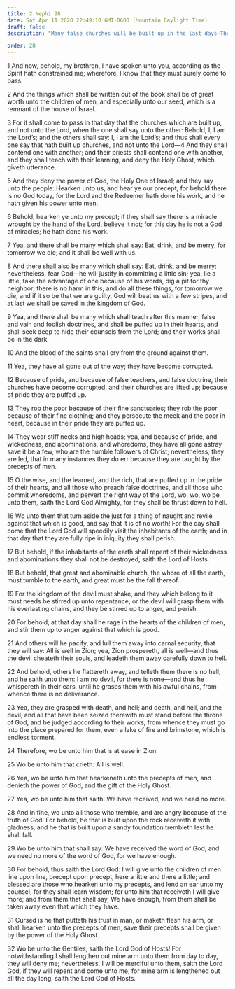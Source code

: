 ```yaml
---
title: 2 Nephi 28
date: Sat Apr 11 2020 22:49:10 GMT-0600 (Mountain Daylight Time)
draft: false
description: "Many false churches will be built up in the last days—They will teach false, vain, and foolish doctrines—Apostasy will abound because of false teachers—The devil will rage in the hearts of men—He will teach all manner of false doctrines. About 559–545 B.C."

order: 28
---
```

    
1 And now, behold, my brethren, I have spoken unto you, according as the Spirit hath constrained me; wherefore, I know that they must surely come to pass.

2 And the things which shall be written out of the book shall be of great worth unto the children of men, and especially unto our seed, which is a remnant of the house of Israel.

3 For it shall come to pass in that day that the churches which are built up, and not unto the Lord, when the one shall say unto the other: Behold, I, I am the Lord’s; and the others shall say: I, I am the Lord’s; and thus shall every one say that hath built up churches, and not unto the Lord—4 And they shall contend one with another; and their priests shall contend one with another, and they shall teach with their learning, and deny the Holy Ghost, which giveth utterance.

5 And they deny the power of God, the Holy One of Israel; and they say unto the people: Hearken unto us, and hear ye our precept; for behold there is no God today, for the Lord and the Redeemer hath done his work, and he hath given his power unto men.

6 Behold, hearken ye unto my precept; if they shall say there is a miracle wrought by the hand of the Lord, believe it not; for this day he is not a God of miracles; he hath done his work.

7 Yea, and there shall be many which shall say: Eat, drink, and be merry, for tomorrow we die; and it shall be well with us.

8 And there shall also be many which shall say: Eat, drink, and be merry; nevertheless, fear God—he will justify in committing a little sin; yea, lie a little, take the advantage of one because of his words, dig a pit for thy neighbor; there is no harm in this; and do all these things, for tomorrow we die; and if it so be that we are guilty, God will beat us with a few stripes, and at last we shall be saved in the kingdom of God.

9 Yea, and there shall be many which shall teach after this manner, false and vain and foolish doctrines, and shall be puffed up in their hearts, and shall seek deep to hide their counsels from the Lord; and their works shall be in the dark.

10 And the blood of the saints shall cry from the ground against them.

11 Yea, they have all gone out of the way; they have become corrupted.

12 Because of pride, and because of false teachers, and false doctrine, their churches have become corrupted, and their churches are lifted up; because of pride they are puffed up.

13 They rob the poor because of their fine sanctuaries; they rob the poor because of their fine clothing; and they persecute the meek and the poor in heart, because in their pride they are puffed up.

14 They wear stiff necks and high heads; yea, and because of pride, and wickedness, and abominations, and whoredoms, they have all gone astray save it be a few, who are the humble followers of Christ; nevertheless, they are led, that in many instances they do err because they are taught by the precepts of men.

15 O the wise, and the learned, and the rich, that are puffed up in the pride of their hearts, and all those who preach false doctrines, and all those who commit whoredoms, and pervert the right way of the Lord, wo, wo, wo be unto them, saith the Lord God Almighty, for they shall be thrust down to hell.

16 Wo unto them that turn aside the just for a thing of naught and revile against that which is good, and say that it is of no worth! For the day shall come that the Lord God will speedily visit the inhabitants of the earth; and in that day that they are fully ripe in iniquity they shall perish.

17 But behold, if the inhabitants of the earth shall repent of their wickedness and abominations they shall not be destroyed, saith the Lord of Hosts.

18 But behold, that great and abominable church, the whore of all the earth, must tumble to the earth, and great must be the fall thereof.

19 For the kingdom of the devil must shake, and they which belong to it must needs be stirred up unto repentance, or the devil will grasp them with his everlasting chains, and they be stirred up to anger, and perish.

20 For behold, at that day shall he rage in the hearts of the children of men, and stir them up to anger against that which is good.

21 And others will he pacify, and lull them away into carnal security, that they will say: All is well in Zion; yea, Zion prospereth, all is well—and thus the devil cheateth their souls, and leadeth them away carefully down to hell.

22 And behold, others he flattereth away, and telleth them there is no hell; and he saith unto them: I am no devil, for there is none—and thus he whispereth in their ears, until he grasps them with his awful chains, from whence there is no deliverance.

23 Yea, they are grasped with death, and hell; and death, and hell, and the devil, and all that have been seized therewith must stand before the throne of God, and be judged according to their works, from whence they must go into the place prepared for them, even a lake of fire and brimstone, which is endless torment.

24 Therefore, wo be unto him that is at ease in Zion.

25 Wo be unto him that crieth: All is well.

26 Yea, wo be unto him that hearkeneth unto the precepts of men, and denieth the power of God, and the gift of the Holy Ghost.

27 Yea, wo be unto him that saith: We have received, and we need no more.

28 And in fine, wo unto all those who tremble, and are angry because of the truth of God! For behold, he that is built upon the rock receiveth it with gladness; and he that is built upon a sandy foundation trembleth lest he shall fall.

29 Wo be unto him that shall say: We have received the word of God, and we need no more of the word of God, for we have enough.

30 For behold, thus saith the Lord God: I will give unto the children of men line upon line, precept upon precept, here a little and there a little; and blessed are those who hearken unto my precepts, and lend an ear unto my counsel, for they shall learn wisdom; for unto him that receiveth I will give more; and from them that shall say, We have enough, from them shall be taken away even that which they have.

31 Cursed is he that putteth his trust in man, or maketh flesh his arm, or shall hearken unto the precepts of men, save their precepts shall be given by the power of the Holy Ghost.

32 Wo be unto the Gentiles, saith the Lord God of Hosts! For notwithstanding I shall lengthen out mine arm unto them from day to day, they will deny me; nevertheless, I will be merciful unto them, saith the Lord God, if they will repent and come unto me; for mine arm is lengthened out all the day long, saith the Lord God of Hosts.
